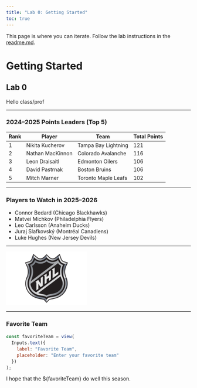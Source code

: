 ```yaml
---
title: "Lab 0: Getting Started"
toc: true
---
```


This page is where you can iterate. Follow the lab instructions in the [readme.md](./README.md).

# Getting Started
## Lab 0 

Hello class/prof

---

### 2024–2025 Points Leaders (Top 5)

<table>
  <thead>
    <tr>
      <th>Rank</th>
      <th>Player</th>
      <th>Team</th>
      <th>Total Points</th>
    </tr>
  </thead>
  <tbody>
    <tr>
      <td>1</td>
      <td>Nikita Kucherov</td>
      <td>Tampa Bay Lightning</td>
      <td>121</td>
    </tr>
    <tr>
      <td>2</td>
      <td>Nathan MacKinnon</td>
      <td>Colorado Avalanche</td>
      <td>116</td>
    </tr>
    <tr>
      <td>3</td>
      <td>Leon Draisaitl</td>
      <td>Edmonton Oilers</td>
      <td>106</td>
    </tr>
    <tr>
      <td>4</td>
      <td>David Pastrnak</td>
      <td>Boston Bruins</td>
      <td>106</td>
    </tr>
    <tr>
      <td>5</td>
      <td>Mitch Marner</td>
      <td>Toronto Maple Leafs</td>
      <td>102</td>
    </tr>
  </tbody>
</table>

---

### Players to Watch in 2025–2026

<ul>
  <li>Connor Bedard (Chicago Blackhawks)</li>
  <li>Matvei Michkov (Philadelphia Flyers)</li>
  <li>Leo Carlsson (Anaheim Ducks)</li>
  <li>Juraj Slafkovský (Montréal Canadiens)</li>
  <li>Luke Hughes (New Jersey Devils)</li>
</ul>

---
<!-- Replace the src with your own asset path inside the repo -->
<img src="assets/NHL-logo.png" alt="NHL Logo" width="220" />

---

### Favorite Team

```js
const favoriteTeam = view(
  Inputs.text({
    label: "Favorite Team",
    placeholder: "Enter your favorite team"
  })
);

```
I hope that the ${favoriteTeam} do well this season.